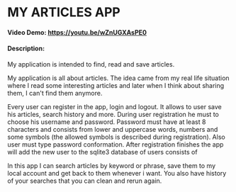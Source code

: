 # MY ARTICLES APP
#### Video Demo:  https://youtu.be/wZnUGXAsPE0
#### Description:
My application is intended to find, read and save articles.

My application is all about articles. The idea came from my real life situation where I read some interesting articles and
later when I think about sharing them, I can't find them anymore.

Every user can register in the app, login and logout. It allows to user save his articles, search history and more.
During user registration he must to choose his username and password. Password must have at least 8 characters and consists
from lower and uppercase words, numbers and some symbols (the allowed symbols is described during registration). Also
user must type password conformation. After registration finishes the app will add the new user to the sqlite3 database of users
consists of 



In this app I can search articles by keyword or phrase, save them to my local account and get back to them whenever i want.
You also have history of your searches that you can clean and rerun again.